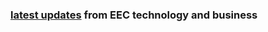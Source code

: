 ### [latest updates](https://github.com/energyecochain/EEC_News/issues) from EEC technology and business 
